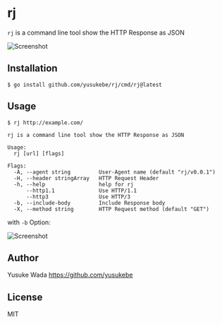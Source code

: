 # rj

`rj` is a command line tool show the HTTP Response as JSON

![Screenshot](https://user-images.githubusercontent.com/10682/143195610-9c596786-f347-477b-9839-30c9c22f02e1.png)

## Installation

```
$ go install github.com/yusukebe/rj/cmd/rj@latest
```

## Usage

```
$ rj http://example.com/
```

```
rj is a command line tool show the HTTP Response as JSON

Usage:
  rj [url] [flags]

Flags:
  -A, --agent string         User-Agent name (default "rj/v0.0.1")
  -H, --header stringArray   HTTP Request Header
  -h, --help                 help for rj
      --http1.1              Use HTTP/1.1
      --http3                Use HTTP/3
  -b, --include-body         Include Response body
  -X, --method string        HTTP Request method (default "GET")
```

with `-b` Option:

![Screenshot](https://user-images.githubusercontent.com/10682/143204005-7fc8c8df-0a55-4905-9ad3-ef9cb76e268d.png)

## Author

Yusuke Wada <https://github.com/yusukebe>

## License

MIT